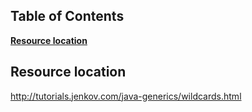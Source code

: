 ## Table of Contents
**[Resource location](#resource-location)** 

## Resource location
http://tutorials.jenkov.com/java-generics/wildcards.html